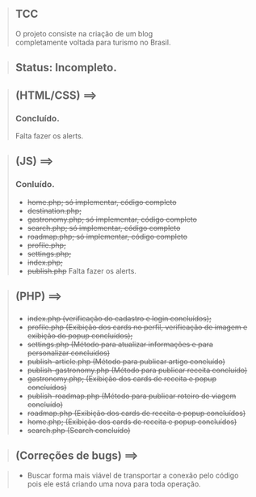 > ## TCC
> O projeto consiste na criação de um blog <br> completamente voltada para turismo no Brasil.

> ## Status: Incompleto.

> ## (HTML/CSS) ==>
> ### Concluído.
> Falta fazer os alerts.

> ## (JS) ==>
> ### Conluído.
> + <s>home.php; só implementar, código completo</s>
> + <s>destination.php;</s>
> + <s>gastronomy.php; só implementar, código completo</s>
> + <s>search.php; só implementar, código completo</s>
> + <s>roadmap.php; só implementar, código completo</s>
> + <s>profile.php;</s>
> + <s>settings.php;</s>
> + <s>index.php;</s>
> + <s>publish.php</s>
> Falta fazer os alerts.

> ## (PHP) ==>
> ###
> + <s>index.php (verificação do cadastro e login concluídos);</s>
> + <s>profile.php (Exibição dos cards no perfil, verificação de imagem e exibição do popup concluídos);</s>
> + <s>settings.php (Método para atualizar informações e para personalizar concluídos)</s>
> + <s>publish-article.php (Método para publicar artigo concluído)</s>
> + <s>publish-gastronomy.php (Método para publicar receita concluído)</s>
> + <s>gastronomy.php; (Exibição dos cards de receita e popup concluídos)</s>
> + <s>publish-roadmap.php (Método para publicar roteiro de viagem concluído)</s>
> + <s>roadmap.php (Exibição dos cards de receita e popup concluídos)</s>
> + <s>home.php; (Exibição dos cards de receita e popup concluídos)</s>
> + <s>search.php (Search concluído)</s>

> ## (Correções de bugs) ==>

> + Buscar forma mais viável de transportar a conexão pelo código pois ele está criando uma nova para toda operação.